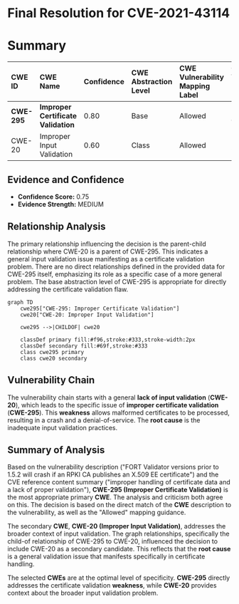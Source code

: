 # Final Resolution for CVE-2021-43114

# Summary
| CWE ID    | CWE Name                                     | Confidence | CWE Abstraction Level | CWE Vulnerability Mapping Label | CWE-Vulnerability Mapping Notes |
| :-------- | :------------------------------------------- | :--------- | :-------------------- | :------------------------------ | :------------------------------ |
| **CWE-295**   | **Improper Certificate Validation**              | 0.80       | Base                  | Allowed                         | Primary **CWE**                     |
| CWE-20   | Improper Input Validation              | 0.60       | Class                  | Allowed                         | Secondary Candidate                     |

## Evidence and Confidence

*   **Confidence Score:** 0.75
*   **Evidence Strength:** MEDIUM

## Relationship Analysis
The primary relationship influencing the decision is the parent-child relationship where CWE-20 is a parent of CWE-295. This indicates a general input validation issue manifesting as a certificate validation problem. There are no direct relationships defined in the provided data for CWE-295 itself, emphasizing its role as a specific case of a more general problem. The base abstraction level of CWE-295 is appropriate for directly addressing the certificate validation flaw.

```mermaid
graph TD
    cwe295["CWE-295: Improper Certificate Validation"]
    cwe20["CWE-20: Improper Input Validation"]
    
    cwe295 -->|CHILDOF| cwe20
    
    classDef primary fill:#f96,stroke:#333,stroke-width:2px
    classDef secondary fill:#69f,stroke:#333
    class cwe295 primary
    class cwe20 secondary
```

## Vulnerability Chain
The vulnerability chain starts with a general **lack of input validation** (**CWE-20**), which leads to the specific issue of **improper certificate validation** (**CWE-295**). This **weakness** allows malformed certificates to be processed, resulting in a crash and a denial-of-service. The **root cause** is the inadequate input validation practices.

## Summary of Analysis
Based on the vulnerability description ("FORT Validator versions prior to 1.5.2 will crash if an RPKI CA publishes an X.509 EE certificate") and the CVE reference content summary ("improper handling of certificate data and a lack of proper validation"), **CWE-295 (Improper Certificate Validation)** is the most appropriate primary **CWE**. The analysis and criticism both agree on this. The decision is based on the direct match of the **CWE** description to the vulnerability, as well as the "Allowed" mapping guidance.

The secondary **CWE**, **CWE-20 (Improper Input Validation)**, addresses the broader context of input validation. The graph relationships, specifically the child-of relationship of CWE-295 to CWE-20, influenced the decision to include CWE-20 as a secondary candidate. This reflects that the **root cause** is a general validation issue that manifests specifically in certificate handling.

The selected **CWEs** are at the optimal level of specificity. **CWE-295** directly addresses the certificate validation **weakness**, while **CWE-20** provides context about the broader input validation problem.